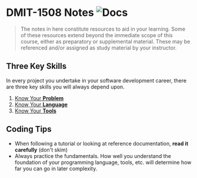 # DMIT-1508 Notes ![Docs](https://img.shields.io/badge/Documentation%20Status-%7E10%25%20Minimal%20Outline-lightgrey?logo=Read%20the%20Docs)

> The notes in here constitute resources to aid in your learning. Some of these resources extend beyond the immediate scope of this course, either as preparatory or supplemental material. These may be referenced and/or assigned as study material by your instructor.

## Three Key Skills

In every project you undertake in your software development career, there are three key skills you will always depend upon.

1. [Know Your **Problem**](./ProblemSolving.md)
1. [Know Your **Language**](./LanguageRef.md)
1. [Know Your **Tools**](./ToolTips.md)

## Coding Tips

- When following a tutorial or looking at reference documentation, **read it carefully** (don't skim)
- Always practice the fundamentals. How well you understand the foundation of your programming language, tools, etc. will determine how far you can go in later complexity.
